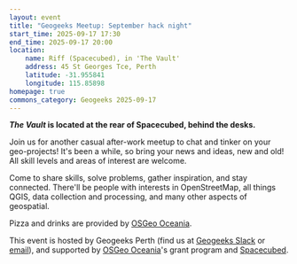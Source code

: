 ```yaml
---
layout: event
title: "Geogeeks Meetup: September hack night"
start_time: 2025-09-17 17:30
end_time: 2025-09-17 20:00
location:
    name: Riff (Spacecubed), in 'The Vault'
    address: 45 St Georges Tce, Perth
    latitude: -31.955841
    longitude: 115.85898
homepage: true
commons_category: Geogeeks 2025-09-17
---
```


***The Vault* is located at the rear of Spacecubed, behind the desks.**

Join us for another casual after-work meetup to chat and tinker on your geo-projects! It's been a while, so bring your news and ideas, new and old! All skill levels and areas of interest are welcome.

Come to share skills, solve problems, gather inspiration, and stay connected.
There'll be people with interests in OpenStreetMap, all things QGIS, data collection and processing,
and many other aspects of geospatial.

Pizza and drinks are provided by [OSGeo Oceania](https://osgeo-oceania.org).

This event is hosted by Geogeeks Perth (find us at [Geogeeks Slack](https://join.slack.com/t/geogeeks/shared_invite/zt-13fnotoqb-YkyMTmvwZEB_nDUis_30hw)
or [email](mailto:geogeeks.perth@gmail.com)),
and supported by [OSGeo Oceania](https://osgeo-oceania.org)'s grant program and [Spacecubed](https://spacecubed.com).
